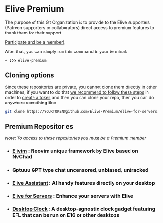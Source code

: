 # Elive Premium

The purpose of this Git Organization is to provide to the Elive supporters (Patreon supporters or collaborators) direct access to premium features to thank them for their support

[Participate and be a member!](https://elivecd.org/patreon).

After that, you can simply run this command in your terminal:


```text
~ ❯❯❯ elive-premium
```

## Cloning options

Since these repositories are private, you cannot clone them directly in other machines, if you want to do that [we recommend to follow these steps](https://stackoverflow.com/a/70320541/1561066) in order to [create a token](https://github.com/settings/tokens/new) and then you can clone your repo, then you can do anywhere something like: 

```bash
git clone https://YOURTOKEN@github.com/Elive-Premium/elive-for-servers.git
```

## Premium Repositories
_Note: To access to these repositories you must be a Premium member_

* ### [Elivim](https://github.com/Elive-Premium/Elivim) : Neovim unique framework by Elive based on NvChad

* ### [Gptuuu](https://github.com/Elive-Premium/gptuuu) GPT type chat uncensored, unbiased, untracked

* ### [Elive Assistant](https://github.com/Elive-Premium/elive-assistant) : AI handy features directly on your desktop

* ### [Elive for Servers](https://github.com/Elive-Premium/elive-for-servers) : Enhance your servers with Elive

* ### [Desktop Clock](https://github.com/Elive-Premium/desktop-gadget-clock) : A desktop-agnostic clock gadget featuring EFL that can be run on E16 or other desktops
